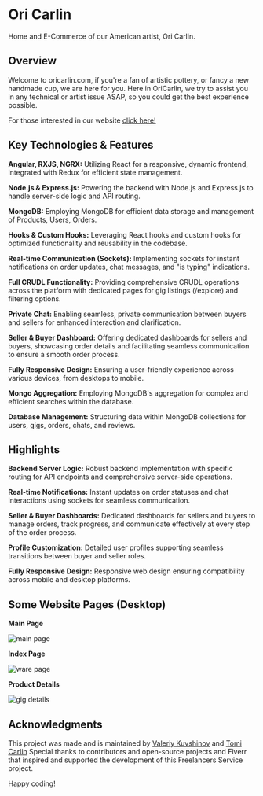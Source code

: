 # Ori Carlin 
Home and E-Commerce of our American artist, Ori Carlin.

## **Overview**
Welcome to oricarlin.com, if you're a fan of artistic pottery, or fancy a new handmade cup, we are here for you.
Here in OriCarlin, we try to assist you in any technical or artist issue ASAP, so you could get the best experience possible.

For those interested in our website [click here!](https://www.oricarlin.com/)

## **Key Technologies & Features**
**Angular, RXJS, NGRX:** Utilizing React for a responsive, dynamic frontend, integrated with Redux for efficient state management.

**Node.js & Express.js:** Powering the backend with Node.js and Express.js to handle server-side logic and API routing.

**MongoDB:** Employing MongoDB for efficient data storage and management of Products, Users, Orders.

**Hooks & Custom Hooks:** Leveraging React hooks and custom hooks for optimized functionality and reusability in the codebase.

**Real-time Communication (Sockets):** Implementing sockets for instant notifications on order updates, chat messages, and "is typing" indications.

**Full CRUDL Functionality:** Providing comprehensive CRUDL operations across the platform with dedicated pages for gig listings (/explore) and filtering options.

**Private Chat:** Enabling seamless, private communication between buyers and sellers for enhanced interaction and clarification.

**Seller & Buyer Dashboard:** Offering dedicated dashboards for sellers and buyers, showcasing order details and facilitating seamless communication to ensure a smooth order process.

**Fully Responsive Design:** Ensuring a user-friendly experience across various devices, from desktops to mobile.

**Mongo Aggregation:** Employing MongoDB's aggregation for complex and efficient searches within the database.

**Database Management:** Structuring data within MongoDB collections for users, gigs, orders, chats, and reviews.



## Highlights
**Backend Server Logic:** Robust backend implementation with specific routing for API endpoints and comprehensive server-side operations.

**Real-time Notifications:** Instant updates on order statuses and chat interactions using sockets for seamless communication.

**Seller & Buyer Dashboards:** Dedicated dashboards for sellers and buyers to manage orders, track progress, and communicate effectively at every step of the order process.

**Profile Customization:** Detailed user profiles supporting seamless transitions between buyer and seller roles.

**Fully Responsive Design:** Responsive web design ensuring compatibility across mobile and desktop platforms.



## Some Website Pages (Desktop)

**Main Page** 

![main page](https://res.cloudinary.com/dgwgcf6mk/image/upload/v1701984839/Giggler/gig-images/jo1djom9s10sljgfkjj2.png)

**Index Page**

![ware page](https://res.cloudinary.com/dgwgcf6mk/image/upload/v1702383458/Screenshot_2023-12-12_141609_myuzj5.png)

**Product Details**

![gig details](https://res.cloudinary.com/dgwgcf6mk/image/upload/v1702383458/Screenshot_2023-12-12_141703_rofcmz.png)


## Acknowledgments
This project was made and is maintained by [Valeriy Kuvshinov](https://github.com/Valeriy-Kuvshinov) and [Tomi Carlin](https://github.com/TAC42)
Special thanks to contributors and open-source projects and Fiverr that inspired and supported the development of this Freelancers Service project.

Happy coding!
